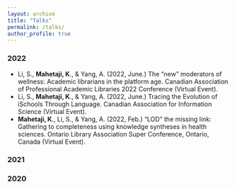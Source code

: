 ```yaml
---
layout: archive
title: "Talks"
permalink: /talks/
author_profile: true
---
```


### 2022
* Li, S., **Mahetaji, K**., & Yang, A. (2022, June.) The “new” moderators of wellness: Academic librarians in the platform age. Canadian Association of Professional Academic Libraries 2022 Conference (Virtual Event).
* Li, S., **Mahetaji, K**., & Yang, A. (2022, June.) Tracing the Evolution of iSchools Through Language. Canadian Association for Information Science (Virtual Event).
* **Mahetaji, K**., Li, S., & Yang, A. (2022, Feb.) “LOD” the missing link: Gathering to completeness using knowledge syntheses in health sciences. Ontario Library Association Super Conference, Ontario, Canada (Virtual Event).

### 2021

### 2020

